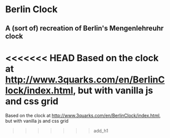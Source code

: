 # Berlin Clock
## A (sort of) recreation of Berlin's Mengenlehreuhr clock

<<<<<<< HEAD
Based on the clock at http://www.3quarks.com/en/BerlinClock/index.html, but with vanilla js and css grid
=======
Based on the clock at http://www.3quarks.com/en/BerlinClock/index.html, but with vanilla js and css grid
>>>>>>> add_h1
